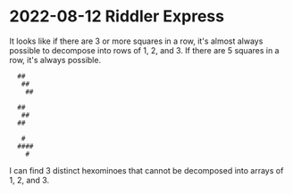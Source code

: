 2022-08-12 Riddler Express
==========================
It looks like if there are 3 or more squares in a row, it's almost always
possible to decompose into rows of 1, 2, and 3.  If there are 5 squares in
a row, it's always possible.
```
  ##
   ##
    ##

  ##
   ##
  ##

   #
  ####
    #
```
I can find 3 distinct hexominoes that cannot be decomposed into arrays
of 1, 2, and 3.
